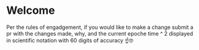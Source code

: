 # Welcome

Per the rules of engadgement, if you would like to make a change submit a pr with the changes made, why, and the current epoche time ^ 2 displayed in scientific notation with 60 digits of accuracy ☝️🤓

